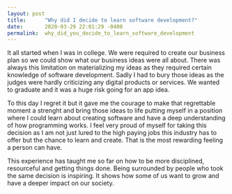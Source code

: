 ```yaml
---
layout: post
title:      "Why did I decide to learn software development?"
date:       2020-03-29 22:01:29 -0400
permalink:  why_did_you_decide_to_learn_software_development
---
```



It all started when I was in college. We were required to create our business plan so we could show what our business ideas were all about. There was always this limitation on materializing my ideas as they required certain knowledge of software development. Sadly I had to bury those ideas as the judges were hardly criticizing any digital products or services. We wanted to graduate and it was a huge risk going for an app idea. 

To this day I regret it but it gave me the courage to make that regrettable moment a strenght and bring those ideas to life putting myself in a position where I could learn about creating software and have a deep understanding of how programming works. I feel very proud of myself for taking this decision as I am not just lured to the high paying jobs this industry has to offer but the chance to learn and create. That is the most rewarding feeling a person can have. 

This experience has taught me so far on how to be more disciplined, resourceful and getting things done. Being surrounded by people who took the same decision is inspiring. It shows how some of us want to grow and have a deeper impact on our society. 
